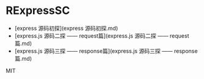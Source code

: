# RExpressSC

* [express 源码初探](express 源码初探.md)
* [express.js 源码二探 —— request篇](express.js 源码二探 —— request篇.md)
* [express.js 源码三探 —— response篇](express.js 源码三探 —— response篇.md)


MIT